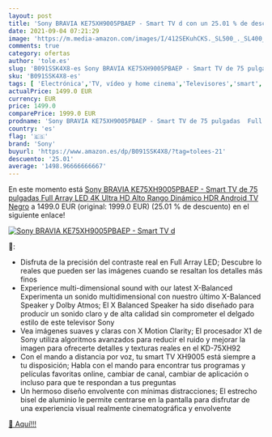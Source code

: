 ```yaml
---
layout: post
title: 'Sony BRAVIA KE75XH9005PBAEP - Smart TV d con un 25.01 % de descuento'
date: 2021-09-04 07:21:29
image: 'https://m.media-amazon.com/images/I/412SEKuhCKS._SL500_._SL400_.jpg'
comments: true
category: ofertas
author: 'tole.es'
slug: 'B091SSK4X8-es Sony BRAVIA KE75XH9005PBAEP - Smart TV de 75 pulgadas Full...'
sku: 'B091SSK4X8-es'
tags: [ 'Electrónica','TV, vídeo y home cinema','Televisores','smart','sony','tv', ]
actualPrice: 1499.0 EUR
currency: EUR
price: 1499.0
comparePrice: 1999.0 EUR
prodname: 'Sony BRAVIA KE75XH9005PBAEP - Smart TV de 75 pulgadas  Full Array LED  4K Ultra HD  Alto Rango Dinámico  HDR   Android TV  Negro'
country: 'es'
flag: '🇪🇸'
brand: 'Sony'
buyurl: 'https://www.amazon.es/dp/B091SSK4X8/?tag=tolees-21'
descuento: '25.01'
average: '1498.96666666667'
---
```


En este momento está [Sony BRAVIA KE75XH9005PBAEP - Smart TV de 75 pulgadas  Full Array LED  4K Ultra HD  Alto Rango Dinámico  HDR   Android TV  Negro](https://www.amazon.es/dp/B091SSK4X8/?tag=tolees-21) a 1499.0 EUR (original: 1999.0 EUR) (25.01 %  de descuento) en el siguiente enlace!

[![Sony BRAVIA KE75XH9005PBAEP - Smart TV d](https://m.media-amazon.com/images/I/412SEKuhCKS._SL500_._SL400_.jpg)](https://www.amazon.es/dp/B091SSK4X8/?tag=tolees-21)

🔎:

- Disfruta de la precisión del contraste real en Full Array LED; Descubre lo reales que pueden ser las imágenes cuando se resaltan los detalles más finos
- Experience multi-dimensional sound with our latest X-Balanced Experimenta un sonido multidimensional con nuestro último X-Balanced Speaker y Dolby Atmos; El X Balanced Speaker ha sido diseñado para producir un sonido claro y de alta calidad sin comprometer el delgado estilo de este televisor Sony
- Vea imágenes suaves y claras con X Motion Clarity; El procesador X1 de Sony utiliza algoritmos avanzados para reducir el ruido y mejorar la imagen para ofrecerte detalles y texturas reales en el KD-75XH92
- Con el mando a distancia por voz, tu smart TV XH9005 está siempre a tu disposición; Habla con el mando para encontrar tus programas y películas favoritas online, cambiar de canal, cambiar de aplicación o incluso para que te respondan a tus preguntas
- Un hermoso diseño envolvente con mínimas distracciones; El estrecho bisel de aluminio le permite centrarse en la pantalla para disfrutar de una experiencia visual realmente cinematográfica y envolvente

[🛒 Aquí!!!](https://www.amazon.es/dp/B091SSK4X8/?tag=tolees-21)
